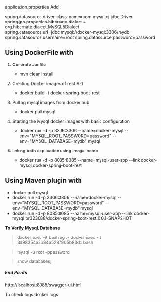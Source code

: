 application.properties
Add :

spring.datasource.driver-class-name=com.mysql.cj.jdbc.Driver
spring.jpa.properties.hibernate.dialect = org.hibernate.dialect.MySQL5Dialect
spring.datasource.url=jdbc:mysql://docker-mysql:3306/mydb
spring.datasource.username=root
spring.datasource.password=password


Using DockerFile with 
-----------------
1. Generate Jar file
    * mvn clean install 
2. Creating Docker images of rest API
     * docker build -t docker-spring-boot-rest .
3. Pulling mysql images from docker hub
     * docker pull mysql
4. Starting the Mysql docker images with basic configuration
     * docker run -d -p 3306:3306 --name=docker-mysql --env="MYSQL_ROOT_PASSWORD=password" --env="MYSQL_DATABASE=mydb" mysql

5. linking both application using image-name
     * docker run -d -p 8085:8085 --name=mysql-user-app --link docker-mysql docker-spring-boot-rest 


**Using Maven plugin with** 
-----------------
 * docker pull mysql
 * docker run -d -p 3306:3306 --name=docker-mysql --env="MYSQL_ROOT_PASSWORD=password" --env="MYSQL_DATABASE=mydb" mysql
 * docker run -d -p 8085:8085 --name=mysql-user-app --link docker-mysql pr323088/docker-spring-boot-rest:0.0.1-SNAPSHOT
 
 
 
 **To Verify MysqL Database**
 
 > docker exec -it <imageId> bash
     eg :- docker exec -it 3d98354a3b84a5287905b83dc bash
 
 > mysql -u root -ppassword
 
 > show databases;    
  
 
##### **End Points**

http://localhost:8085/swagger-ui.html


To check logs
docker logs <imageId> 
    